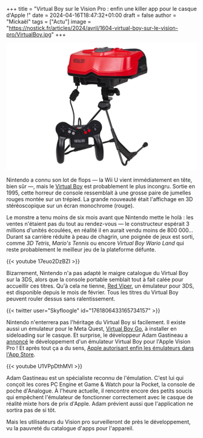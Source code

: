 +++
title = "Virtual Boy sur le Vision Pro : enfin une killer app pour le casque d'Apple !"
date = 2024-04-16T18:47:32+01:00
draft = false
author = "Mickaël"
tags = ["Actu"]
image = "https://nostick.fr/articles/2024/avril/1604-virtual-boy-sur-le-vision-pro/VirtualBoy.jpg"
+++ 

![Le Virtual Boy de Nintendo](VirtualBoy.jpg "")

Nintendo a connu son lot de flops — la Wii U vient immédiatement en tête, bien sûr —, mais le [Virtual Boy](https://en.wikipedia.org/wiki/Virtual_Boy) est probablement le plus incongru. Sortie en 1995, cette horreur de console ressemblait à une grosse paire de jumelles rouges montée sur un trépied. La grande nouveauté était l'affichage en 3D stéréoscopique sur un écran monochrome (rouge).

Le monstre a tenu moins de six mois avant que Nintendo mette le holà : les ventes n'étaient pas du tout au rendez-vous — le constructeur espérait 3 millions d'unités écoulées, en réalité il en aurait vendu moins de 800 000… Durant sa carrière réduite à peau de chagrin, une poignée de jeux est sorti, comme *3D Tetris*, *Mario's Tennis* ou encore *Virtual Boy Wario Land* qui reste probablement le meilleur jeu de la plateforme défunte.

{{< youtube 17euo2DzBZI >}} 

Bizarrement, Nintendo n'a pas adapté le maigre catalogue du Virtual Boy sur la 3DS, alors que la console portable semblait tout à fait calée pour accueillir ces titres. Qu'à cela ne tienne, [Red Viper](https://github.com/skyfloogle/red-viper), un émulateur pour 3DS, est disponible depuis le mois de février. Tous les titres du Virtual Boy peuvent rouler dessus sans ralentissement.

{{< twitter user="Skyfloogle" id="1761806433165734157" >}}

Nintendo n'enterrera pas l'héritage du Virtual Boy si facilement. Il existe aussi un émulateur pour le Meta Quest, [Virtual Boy Go](https://sidequestvr.com/app/125/virtualboygo), à installer en sideloading sur le casque. Et surprise, le développeur Adam Gastineau a [annoncé](https://twitter.com/iam_agg/status/1780024134187340085) le développement d'un émulateur Virtual Boy pour l'Apple Vision Pro ! Et après tout ça a du sens, [Apple autorisant enfin les émulateurs dans l'App Store](https://nostick.fr/articles/2024/avril/1304-igba-est-le-premier-emulateur-autorise-sur-iphone-et-ipad/).

{{< youtube U1VPpDthMVI >}} 

Adam Gastineau est un spécialiste reconnu de l'émulation. C'est lui qui conçoit les cores PC Engine et Game & Watch pour la Pocket, la console de poche d'Analogue. À l'heure actuelle, il rencontre encore des petits soucis qui empêchent l'émulateur de fonctionner correctement avec le casque de réalité mixte hors de prix d'Apple. Adam prévient aussi que l'application ne sortira pas de si tôt. 

Mais les utilisateurs du Vision pro surveilleront de près le développement, vu la pauvreté du catalogue d'apps pour l'appareil.